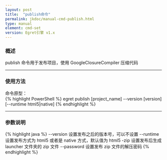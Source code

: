```yaml
---
layout: post
title:  "publish命令"
permalink: jkdoc/manual-cmd-publish.html  
type: manual
element: cmd-set
version: Egret引擎 v1.x
---
```

   
### 概述
   
publish 命令用于发布项目，使用 GoogleClosureCompiler 压缩代码
    
------
     
### 使用方法
    
命令原型：    
{% highlight PowerShell %}
egret publish [project_name] --version [version] [--runtime html5|native]
{% endhighlight %}
      
-----
    
### 参数说明
       
{% highlight java %}
--version    设置发布之后的版本号，可以不设置
--runtime    设置发布方式为 html5 或者是 native 方式，默认值为 html5
-zip         设置发布后生成 launcher 文件夹的 zip 文件
--password   设置发布 zip 文件的解压密码
{% endhighlight %}
     
     



